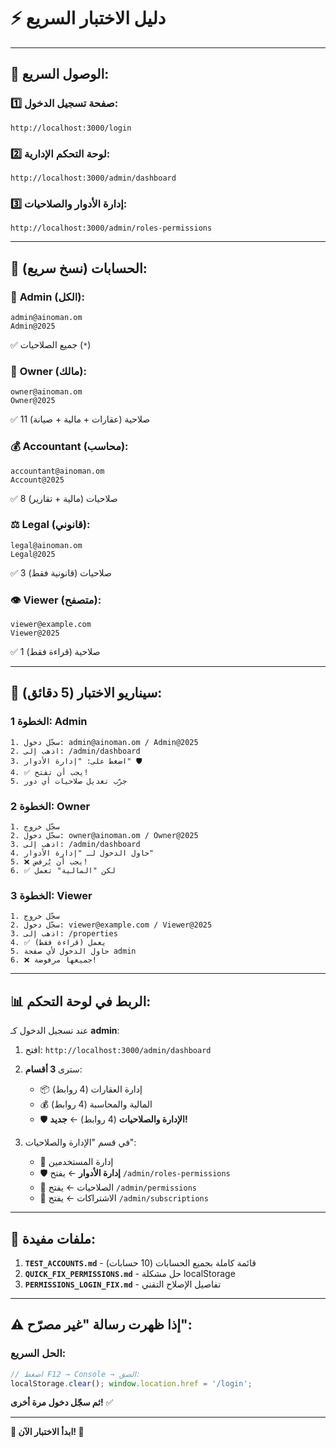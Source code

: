 # ⚡ **دليل الاختبار السريع**

---

## 🚀 **الوصول السريع:**

### 1️⃣ صفحة تسجيل الدخول:
```
http://localhost:3000/login
```

### 2️⃣ لوحة التحكم الإدارية:
```
http://localhost:3000/admin/dashboard
```

### 3️⃣ إدارة الأدوار والصلاحيات:
```
http://localhost:3000/admin/roles-permissions
```

---

## 🔑 **الحسابات (نسخ سريع):**

### 🏢 **Admin (الكل):**
```
admin@ainoman.om
Admin@2025
```
✅ جميع الصلاحيات (`*`)

### 👑 **Owner (مالك):**
```
owner@ainoman.om
Owner@2025
```
✅ 11 صلاحية (عقارات + مالية + صيانة)

### 💰 **Accountant (محاسب):**
```
accountant@ainoman.om
Account@2025
```
✅ 8 صلاحيات (مالية + تقارير)

### ⚖️ **Legal (قانوني):**
```
legal@ainoman.om
Legal@2025
```
✅ 3 صلاحيات (قانونية فقط)

### 👁️ **Viewer (متصفح):**
```
viewer@example.com
Viewer@2025
```
✅ 1 صلاحية (قراءة فقط)

---

## 🧪 **سيناريو الاختبار (5 دقائق):**

### الخطوة 1: Admin
```
1. سجّل دخول: admin@ainoman.om / Admin@2025
2. اذهب إلى: /admin/dashboard
3. اضغط على: "إدارة الأدوار" 🛡️
4. ✅ يجب أن تفتح!
5. جرّب تعديل صلاحيات أي دور
```

### الخطوة 2: Owner
```
1. سجّل خروج
2. سجّل دخول: owner@ainoman.om / Owner@2025
3. اذهب إلى: /admin/dashboard
4. حاول الدخول لـ "إدارة الأدوار"
5. ❌ يجب أن يُرفض!
6. ✅ لكن "المالية" تعمل
```

### الخطوة 3: Viewer
```
1. سجّل خروج
2. سجّل دخول: viewer@example.com / Viewer@2025
3. اذهب إلى: /properties
4. ✅ يعمل (قراءة فقط)
5. حاول الدخول لأي صفحة admin
6. ❌ جميعها مرفوضة!
```

---

## 📊 **الربط في لوحة التحكم:**

عند تسجيل الدخول كـ **admin**:

1. افتح: `http://localhost:3000/admin/dashboard`
2. سترى **3 أقسام**:
   - 📦 إدارة العقارات (4 روابط)
   - 💰 المالية والمحاسبة (4 روابط)
   - 🛡️ **الإدارة والصلاحيات** (4 روابط) ← **جديد!**

3. في قسم "الإدارة والصلاحيات":
   - 👥 إدارة المستخدمين
   - 🛡️ **إدارة الأدوار** ← يفتح `/admin/roles-permissions`
   - 🔐 الصلاحيات ← يفتح `/admin/permissions`
   - 💎 الاشتراكات ← يفتح `/admin/subscriptions`

---

## 🎯 **ملفات مفيدة:**

1. **`TEST_ACCOUNTS.md`** - قائمة كاملة بجميع الحسابات (10 حسابات)
2. **`QUICK_FIX_PERMISSIONS.md`** - حل مشكلة localStorage
3. **`PERMISSIONS_LOGIN_FIX.md`** - تفاصيل الإصلاح التقني

---

## ⚠️ **إذا ظهرت رسالة "غير مصرّح":**

### الحل السريع:
```javascript
// اضغط F12 → Console → الصق:
localStorage.clear(); window.location.href = '/login';
```

**ثم سجّل دخول مرة أخرى!** ✅

---

**🚀 ابدأ الاختبار الآن! 🎯**


